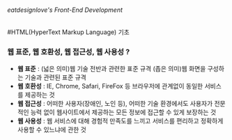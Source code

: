 ###### eatdesignlove's Front-End Development

#HTML(HyperText Markup Language) 기초

### 웹 표준, 웹 호환성, 웹 접근성, 웹 사용성 ?
- **웹 표준** : 
(넓은 의미)웹 기술 전반과 관련한 표준 규격
(좁은 의미)웹 화면을 구성하는 기술과 관련된 표준 규격
- **웹 호환성** : IE, Chrome, Safari, FireFox 등 브라우저에 관계없이 동일한 서비스를 제공하는 것
- **웹 접근성** :  어떠한 사용자(장애인, 노인 등), 어떠한 기술 환경에서도 사용자가 전문적인 능력 없이 웹사이트에서 제공하는 모든 정보에 접근할 수 있게 보장하는 것
- **웹 사용성** : 웹 서비스에 대해 경험적 만족도를 느끼고 서비스를 편리하고 정확하게 사용할 수 있느냐에 관한 것

### 

